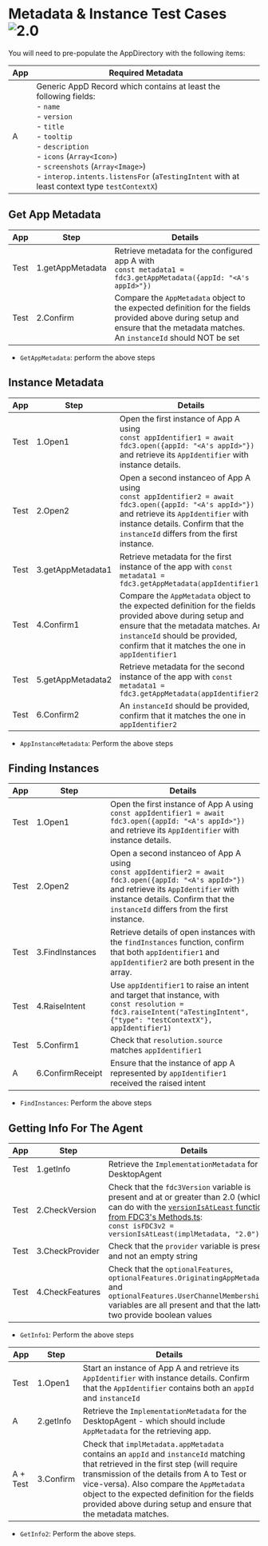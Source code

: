 
# Metadata & Instance Test Cases ![2.0](https://img.shields.io/badge/FDC3-2.0-blue)

You will need to pre-populate the AppDirectory with the following items:

| App | Required Metadata                        |
|-----|------------------------------------------|
| A   | Generic AppD Record which contains at least the following fields:<br>- `name`<br>- `version`<br>- `title`<br>- `tooltip`<br>- `description`<br>- `icons` (`Array<Icon>`)<br>- `screenshots` (`Array<Image>`)<br>- `interop.intents.listensFor` (`aTestingIntent` with at least context type `testContextX`)  |

## Get App Metadata

| App | Step           | Details                                                                                           |
|-----|----------------|---------------------------------------------------------------------------------------------------|
| Test   | 1.getAppMetadata    | Retrieve metadata for the configured app A with <br/> `const metadata1 = fdc3.getAppMetadata({appId: "<A's appId>"})`  |
| Test   | 2.Confirm    | Compare the `AppMetadata` object to the expected definition for the fields provided above during setup and ensure that the metadata matches. An `instanceId` should NOT be set  |

- `GetAppMetadata`: perform the above steps

## Instance Metadata

| App | Step           | Details                                                                                           |
|-----|----------------|---------------------------------------------------------------------------------------------------|
| Test   | 1.Open1    | Open the first instance of App A using <br/> `const appIdentifier1 = await fdc3.open({appId: "<A's appId>"})` <br/>and retrieve its `AppIdentifier` with instance details.  |
| Test   | 2.Open2    |Open a second instanceo of App A using <br>`const appIdentifier2 = await fdc3.open({appId: "<A's appId>"})` <br/> and retrieve its `AppIdentifier` with instance details.  Confirm that the `instanceId` differs from the first instance.  |
| Test   | 3.getAppMetadata1    | Retrieve metadata for the first instance of the app with `const metadata1 = fdc3.getAppMetadata(appIdentifier1)` |
| Test   | 4.Confirm1 | Compare the `AppMetadata` object to the expected definition for the fields provided above during setup and ensure that the metadata matches.  An `instanceId` should be provided, confirm that it matches the one in `appIdentifier1`  |
| Test   | 5.getAppMetadata2    | Retrieve metadata for the second instance of the app with `const metadata1 = fdc3.getAppMetadata(appIdentifier2)`  |
| Test   | 6.Confirm2    | An `instanceId` should be provided, confirm that it matches the one in `appIdentifier2`  |

- `AppInstanceMetadata`: Perform the above steps

## Finding Instances

| App | Step           | Details                                                                                           |
|-----|----------------|---------------------------------------------------------------------------------------------------|
| Test   | 1.Open1    | Open the first instance of App A using <br/> `const appIdentifier1 = await fdc3.open({appId: "<A's appId>"})` <br/>and retrieve its `AppIdentifier` with instance details.  |
| Test   | 2.Open2    |Open a second instanceo of App A using <br>`const appIdentifier2 = await fdc3.open({appId: "<A's appId>"})` <br/> and retrieve its `AppIdentifier` with instance details.  Confirm that the `instanceId` differs from the first instance.  |
| Test   | 3.FindInstances    | Retrieve details of open instances with the `findInstances` function, confirm that both `appIdentifier1` and `appIdentifier2` are both present in the array.  |
| Test   | 4.RaiseIntent   | Use `appIdentifier1` to raise an intent and target that instance, with<br/> `const resolution = fdc3.raiseIntent("aTestingIntent", {"type": "testContextX"}, appIdentifier1)` |
| Test   | 5.Confirm1 | Check that `resolution.source` matches `appIdentifier1` |
| A | 6.ConfirmReceipt | Ensure that the instance of app A represented by `appIdentifier1` received the raised intent |

- `FindInstances`: Perform the above steps

## Getting Info For The Agent

| App | Step           | Details                                                                                           |
|-----|----------------|---------------------------------------------------------------------------------------------------|
| Test   | 1.getInfo    |Retrieve the `ImplementationMetadata` for the DesktopAgent |
| Test   | 2.CheckVersion  | Check that the `fdc3Version` variable is present and at or greater than 2.0 (which you can do with the [`versionIsAtLeast` function from FDC3's Methods.ts](https://github.com/finos/FDC3/blob/add64f8302c6dcdc8437cf0e245101e927b69ec2/src/api/Methods.ts#L207):<br>`const isFDC3v2 = versionIsAtLeast(implMetadata, "2.0")`  |
| Test   | 3.CheckProvider  | Check that the `provider` variable is present and not an empty string  |
| Test   | 4.CheckFeatures  | Check that the `optionalFeatures`, `optionalFeatures.OriginatingAppMetadata` and `optionalFeatures.UserChannelMembershipAPIs` variables are all present and that the latter two provide boolean values  |

- `GetInfo1`: Perform the above steps

| App | Step           | Details                                                                                           |
|-----|----------------|---------------------------------------------------------------------------------------------------|
| Test   | 1.Open1    | Start an instance of App A and retrieve its `AppIdentifier` with instance details. Confirm that the `AppIdentifier` contains both an `appId` and `instanceId` |
| A | 2.getInfo     |   Retrieve the `ImplementationMetadata` for the DesktopAgent - which should include `AppMetadata` for the retrieving app. |
| A + Test | 3.Confirm  | Check that `implMetadata.appMetadata` contains an `appId` and `instanceId` matching that retrieved in the first step (will require transmission of the details from A to Test or vice-versa). Also compare the `AppMetadata` object to the expected definition for the fields provided above during setup and ensure that the metadata matches. |

- `GetInfo2`: Perform the above steps.
